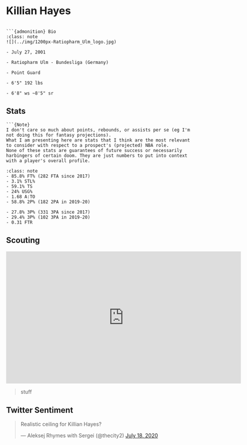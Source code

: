 Killian Hayes
===
```{image} ../img/killian_hayes.jpg
```

```{margin}
```{admonition} Bio
:class: note
![](../img/1200px-Ratiopharm_Ulm_logo.jpg)

- July 27, 2001

- Ratiopharm Ulm - Bundesliga (Germany)

- Point Guard

- 6'5" 192 lbs

- 6'8" ws ~8'5" sr
```

## Stats
```{margin}
```{Note}
I don't care so much about points, rebounds, or assists per se (eg I'm not doing this for fantasy projections). 
What I am presenting here are stats that I think are the most relevant to consider with respect to a prospect's (projected) NBA role.
None of these stats are guarantees of future success or necessarily harbingers of certain doom. They are just numbers to put into context with a player's overall profile.
```
```{admonition} Noteworthy
:class: note
- 85.8% FT% (282 FTA since 2017)
- 3.1% STL% 
- 59.1% TS 
- 24% USG%
- 1.68 A:TO
- 58.8% 2P% (182 2PA in 2019-20)
```

```{Caution}
- 27.8% 3P% (331 3PA since 2017)
- 29.4% 3P% (102 3PA in 2019-20)
- 0.31 FTR
```

## Scouting
<iframe width="640" height="360" src="https://www.youtube.com/embed/b0Kwk11oYF8" frameborder="0" allow="accelerometer; autoplay; encrypted-media; gyroscope; picture-in-picture" allowfullscreen></iframe>

>stuff 

## Twitter Sentiment

<blockquote class="twitter-tweet"><p lang="en" dir="ltr">Realistic ceiling for Killian Hayes?</p>&mdash; Aleksej Rhymes with Sergei (@thecity2) <a href="https://twitter.com/thecity2/status/1284552236748529665?ref_src=twsrc%5Etfw">July 18, 2020</a></blockquote> <script async src="https://platform.twitter.com/widgets.js" charset="utf-8"></script>